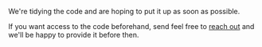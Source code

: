 We're tidying the code and are hoping to put it up as soon as possible.

If you want access to the code beforehand, send feel free to [reach out](mailto:lucastor@mit.edu) and we'll be happy to provide it before then.
